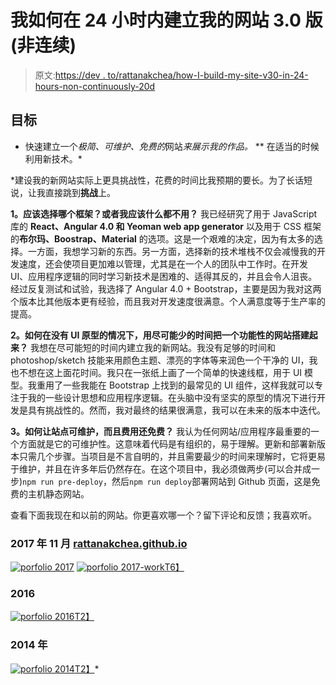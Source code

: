 # 我如何在 24 小时内建立我的网站 3.0 版(非连续)

> 原文:[https://dev . to/rattanakchea/how-I-build-my-site-v30-in-24-hours-non-continuously-20d](https://dev.to/rattanakchea/how-i-built-my-site-v30-in-24-hours-non-continuously-2od)

## [](#goals)目标

*   快速建立一个*极简、可维护、免费的*网站*来展示我的作品。*
**   在适当的时候利用新技术。*

 *建设我的新网站实际上更具挑战性，花费的时间比我预期的要长。为了长话短说，让我直接跳到**挑战**上。

**1。应该选择哪个框架？或者我应该什么都不用？**
我已经研究了用于 JavaScript 库的 **React、Angular 4.0 和 Yeoman web app generator** 以及用于 CSS 框架的**布尔玛、Boostrap、Material** 的选项。这是一个艰难的决定，因为有太多的选择。一方面，我想学习新的东西。另一方面，选择新的技术堆栈不仅会减慢我的开发速度，还会使项目更加难以管理，尤其是在一个人的团队中工作时。在开发 UI、应用程序逻辑的同时学习新技术是困难的、适得其反的，并且会令人沮丧。经过反复测试和试验，我选择了 Angular 4.0 + Bootstrap，主要是因为我对这两个版本比其他版本更有经验，而且我对开发速度很满意。个人满意度等于生产率的提高。

**2。如何在没有 UI 原型的情况下，用尽可能少的时间把一个功能性的网站搭建起来？**
我想在尽可能短的时间内建立我的新网站。我没有足够的时间和 photoshop/sketch 技能来用颜色主题、漂亮的字体等来润色一个干净的 UI，我也不想在这上面花时间。我只在一张纸上画了一个简单的快速线框，用于 UI 模型。我重用了一些我能在 Bootstrap 上找到的最常见的 UI 组件，这样我就可以专注于我的一些设计思想和应用程序逻辑。在头脑中没有坚实的原型的情况下进行开发是具有挑战性的。然而，我对最终的结果很满意，我可以在未来的版本中迭代。

**3。如何让站点可维护，而且费用还免费？**
我认为任何网站/应用程序最重要的一个方面就是它的可维护性。这意味着代码是有组织的，易于理解。更新和部署新版本只需几个步骤。当项目是不言自明的，并且需要最少的时间来理解时，它将更易于维护，并且在许多年后仍然存在。在这个项目中，我必须做两步(可以合并成一步)`npm run pre-deploy`，然后`npm run deploy`部署网站到 Github 页面，这是免费的主机静态网站。

查看下面我现在和以前的网站。你更喜欢哪一个？留下评论和反馈；我喜欢听。

### 2017 年 11 月 [rattanakchea.github.io](https://rattanakchea.github.io)

[![porfolio 2017](../Images/17dc5eec55d7d152487c221d6d398601.png)](https://res.cloudinary.com/practicaldev/image/fetch/s--ZuhxTRK2--/c_limit%2Cf_auto%2Cfl_progressive%2Cq_auto%2Cw_880/https://raw.githubusercontent.com/rattanakchea/rattanakchea.github.io/dev/src/assets/portfolio2017.png)
[![porfolio 2017-work](../Images/2022510a566095bb93fdecbd4d3ec337.png)T6】](https://res.cloudinary.com/practicaldev/image/fetch/s--XERh3okF--/c_limit%2Cf_auto%2Cfl_progressive%2Cq_auto%2Cw_880/https://raw.githubusercontent.com/rattanakchea/rattanakchea.github.io/dev/src/assets/portfolio2017-2.png)

### [](#2016)2016

[![porfolio 2016](../Images/9b6d16af4aaabfe9b835a4e2e33f77de.png)T2】](https://res.cloudinary.com/practicaldev/image/fetch/s--y9ti7wNO--/c_limit%2Cf_auto%2Cfl_progressive%2Cq_auto%2Cw_880/https://raw.githubusercontent.com/rattanakchea/rattanakchea.github.io/dev/src/assets/portfolio2016.png)

### [](#2014)2014 年

[![porfolio 2014](../Images/9cf987a2e9c8758264e267801f999776.png)T2】](https://res.cloudinary.com/practicaldev/image/fetch/s--EpqMh0xl--/c_limit%2Cf_auto%2Cfl_progressive%2Cq_auto%2Cw_880/https://raw.githubusercontent.com/rattanakchea/rattanakchea.github.io/dev/src/assets/portfolio2014.png)*